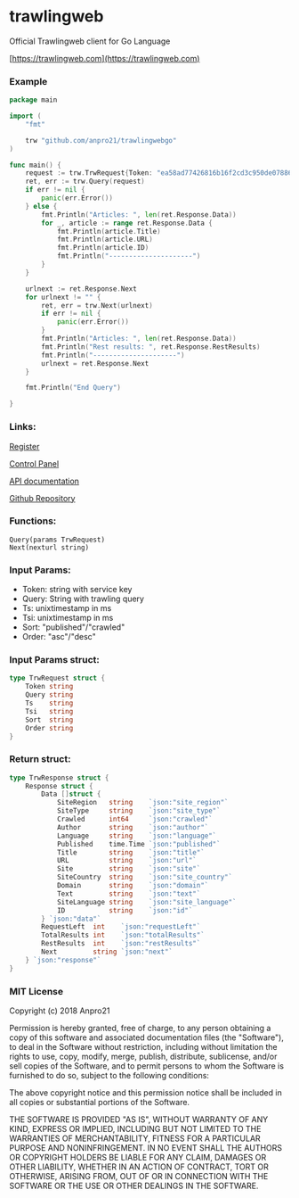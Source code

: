 # trawlingweb
Official Trawlingweb client for Go Language

[https://trawlingweb.com](https://trawlingweb.com)


### Example
```go
package main

import (
	"fmt"

	trw "github.com/anpro21/trawlingwebgo"
)

func main() {
	request := trw.TrwRequest{Token: "ea58ad77426816b16f2cd3c950de07886bc64472", Query: "debian", Ts: "1533459254944", Tsi: "", Sort: "", Order: ""}
	ret, err := trw.Query(request)
	if err != nil {
		panic(err.Error())
	} else {
		fmt.Println("Articles: ", len(ret.Response.Data))
		for _, article := range ret.Response.Data {
			fmt.Println(article.Title)
			fmt.Println(article.URL)
			fmt.Println(article.ID)
			fmt.Println("---------------------")
		}
	}

	urlnext := ret.Response.Next
	for urlnext != "" {
		ret, err = trw.Next(urlnext)
		if err != nil {
			panic(err.Error())
		}
		fmt.Println("Articles: ", len(ret.Response.Data))
		fmt.Println("Rest results: ", ret.Response.RestResults)
		fmt.Println("---------------------")
		urlnext = ret.Response.Next
	}

	fmt.Println("End Query")

}
```

### Links:
[Register](https://trawlingweb.com/dashboard/register)

[Control Panel](https://trawlingweb.com/dashboard)

[API documentation](https://trawlingweb.com/dashboard/documentation)

[Github Repository](https://github.com/anpro21)

### Functions:
```
Query(params TrwRequest)
Next(nexturl string)
```

### Input Params:
* Token: string with service key
* Query: String with trawling query
* Ts: unixtimestamp in ms
* Tsi: unixtimestamp in ms
* Sort: "published"/"crawled"
* Order: "asc"/"desc"

### Input Params struct:

```go
type TrwRequest struct {
	Token string
	Query string
	Ts    string
	Tsi   string
	Sort  string
	Order string
}
```

### Return struct:
```go
type TrwResponse struct {
	Response struct {
		Data []struct {
			SiteRegion   string    `json:"site_region"`
			SiteType     string    `json:"site_type"`
			Crawled      int64     `json:"crawled"`
			Author       string    `json:"author"`
			Language     string    `json:"language"`
			Published    time.Time `json:"published"`
			Title        string    `json:"title"`
			URL          string    `json:"url"`
			Site         string    `json:"site"`
			SiteCountry  string    `json:"site_country"`
			Domain       string    `json:"domain"`
			Text         string    `json:"text"`
			SiteLanguage string    `json:"site_language"`
			ID           string    `json:"id"`
		} `json:"data"`
		RequestLeft  int    `json:"requestLeft"`
		TotalResults int    `json:"totalResults"`
		RestResults  int    `json:"restResults"`
		Next         string `json:"next"`
	} `json:"response"`
}
```


### MIT License

Copyright (c) 2018 Anpro21

Permission is hereby granted, free of charge, to any person obtaining a copy
of this software and associated documentation files (the "Software"), to deal
in the Software without restriction, including without limitation the rights
to use, copy, modify, merge, publish, distribute, sublicense, and/or sell
copies of the Software, and to permit persons to whom the Software is
furnished to do so, subject to the following conditions:

The above copyright notice and this permission notice shall be included in all
copies or substantial portions of the Software.

THE SOFTWARE IS PROVIDED "AS IS", WITHOUT WARRANTY OF ANY KIND, EXPRESS OR
IMPLIED, INCLUDING BUT NOT LIMITED TO THE WARRANTIES OF MERCHANTABILITY,
FITNESS FOR A PARTICULAR PURPOSE AND NONINFRINGEMENT. IN NO EVENT SHALL THE
AUTHORS OR COPYRIGHT HOLDERS BE LIABLE FOR ANY CLAIM, DAMAGES OR OTHER
LIABILITY, WHETHER IN AN ACTION OF CONTRACT, TORT OR OTHERWISE, ARISING FROM,
OUT OF OR IN CONNECTION WITH THE SOFTWARE OR THE USE OR OTHER DEALINGS IN THE
SOFTWARE.
